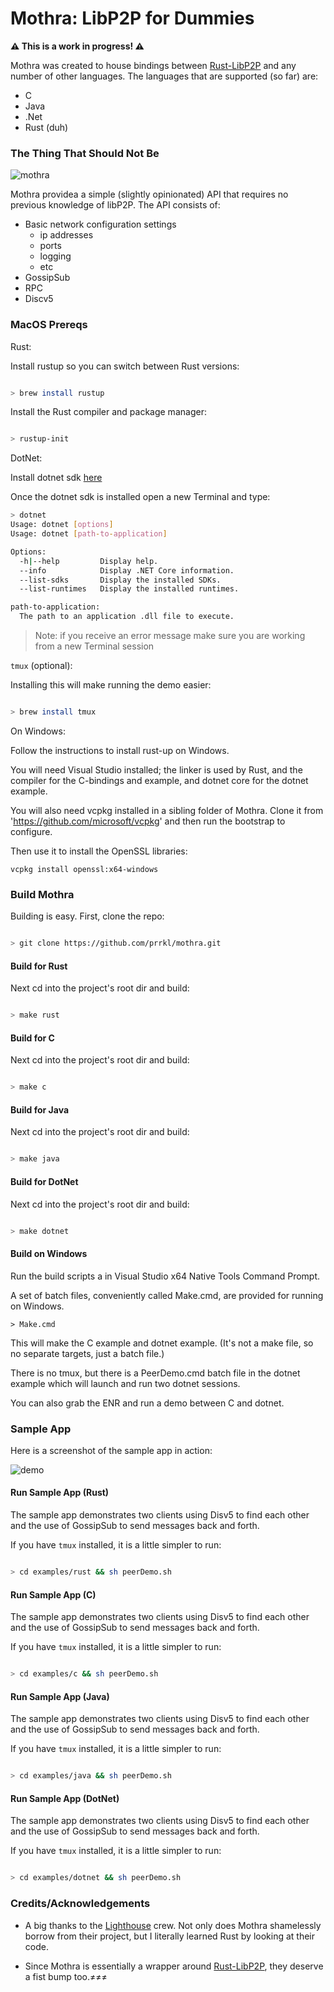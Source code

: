 # Mothra: LibP2P for Dummies

**⚠️ This is a work in progress! ⚠️**

Mothra was created to house bindings between [Rust-LibP2P](https://github.com/libp2p/rust-libp2p) and any number of other languages.  The languages that are supported (so far) are:

- C
- Java
- .Net
- Rust (duh)

### The Thing That Should Not Be

![mothra](./resources/mothra.jpg)
  
Mothra providea a simple (slightly opinionated) API that requires no previous knowledge of libP2P.  The API consists of:

- Basic network configuration settings 
  - ip addresses
  - ports
  - logging
  - etc
- GossipSub
- RPC
- Discv5



### MacOS Prereqs

Rust:

Install rustup so you can switch between Rust versions:

```sh

> brew install rustup

```

Install the Rust compiler and package manager:

```sh

> rustup-init

```

DotNet:

Install dotnet sdk [here](https://download.visualstudio.microsoft.com/download/pr/749db4bc-73c3-4ffb-a545-c315dc9a0ca8/5281258f5dcae636efe557b8b305e20b/dotnet-sdk-3.1.101-osx-x64.pkg)

Once the dotnet sdk is installed open a new Terminal and type:

```sh
> dotnet
Usage: dotnet [options]
Usage: dotnet [path-to-application]

Options:
  -h|--help         Display help.
  --info            Display .NET Core information.
  --list-sdks       Display the installed SDKs.
  --list-runtimes   Display the installed runtimes.

path-to-application:
  The path to an application .dll file to execute.
```

> Note: if you receive an error message make sure you are working from a new Terminal session


`tmux` (optional):

Installing this will make running the demo easier:

```sh

> brew install tmux

```

On Windows:

Follow the instructions to install rust-up on Windows.

You will need Visual Studio installed; the linker is used by Rust, and the compiler for the C-bindings and example, and dotnet core for the dotnet example.

You will also need vcpkg installed in a sibling folder of Mothra. Clone it from 'https://github.com/microsoft/vcpkg' and then run the bootstrap to configure.

Then use it to install the OpenSSL libraries:

```
vcpkg install openssl:x64-windows
```

### Build Mothra

Building is easy.  First, clone the repo:

```sh

> git clone https://github.com/prrkl/mothra.git

```

#### Build for Rust

Next cd into the project's root dir and build:

```sh

> make rust

```

#### Build for C

Next cd into the project's root dir and build:

```sh

> make c

```

#### Build for Java

Next cd into the project's root dir and build:

```sh

> make java

```

#### Build for DotNet

Next cd into the project's root dir and build:

```sh

> make dotnet

```

#### Build on Windows

Run the build scripts a in Visual Studio x64 Native Tools Command Prompt.

A set of batch files, conveniently called Make.cmd, are provided for running on Windows.

```
> Make.cmd
```

This will make the C example and dotnet example. (It's not a make file, so no separate targets, just a batch file.)

There is no tmux, but there is a PeerDemo.cmd batch file in the dotnet example which will launch and run two dotnet sessions.

You can also grab the ENR and run a demo between C and dotnet.


### Sample App

Here is a screenshot of the sample app in action:

![demo](./resources/demo.jpeg)


#### Run Sample App (Rust)

The sample app demonstrates two clients using Disv5 to find each other and the use of GossipSub to send messages back and forth.

If you have `tmux` installed, it is a little simpler to run:

```sh

> cd examples/rust && sh peerDemo.sh
```

#### Run Sample App (C)

The sample app demonstrates two clients using Disv5 to find each other and the use of GossipSub to send messages back and forth.

If you have `tmux` installed, it is a little simpler to run:

```sh

> cd examples/c && sh peerDemo.sh

```

#### Run Sample App (Java)

The sample app demonstrates two clients using Disv5 to find each other and the use of GossipSub to send messages back and forth.

If you have `tmux` installed, it is a little simpler to run:

```sh

> cd examples/java && sh peerDemo.sh

```

#### Run Sample App (DotNet)

The sample app demonstrates two clients using Disv5 to find each other and the use of GossipSub to send messages back and forth.

If you have `tmux` installed, it is a little simpler to run:

```sh

> cd examples/dotnet && sh peerDemo.sh

```

### Credits/Acknowledgements

- A big thanks to the [Lighthouse](https://github.com/sigp/lighthouse) crew.  Not only does Mothra shamelessly borrow from their project, but I literally learned Rust by looking at their code.

- Since Mothra is essentially a wrapper around [Rust-LibP2P](https://github.com/libp2p/rust-libp2p), they deserve a fist bump too.≠≠≠
